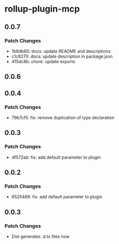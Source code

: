 # rollup-plugin-mcp

## 0.0.7

### Patch Changes

- 1b8db60: docs: update README and descriptions
- c1c8270: docs: update description in package.json
- 415dc8b: chore: update exports

## 0.0.6

## 0.0.4

### Patch Changes

- 79b7cf5: fix: remove duplication of type declaration

## 0.0.3

### Patch Changes

- df572ab: fix: add default parameter to plugin

## 0.0.2

### Patch Changes

- 6525489: fix: add default parameter to plugin

## 0.0.3

### Patch Changes

- Dist generates .d.ts files now

